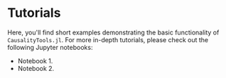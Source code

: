 # Tutorials
Here, you'll find short examples demonstrating the basic functionality of `CausalityTools.jl`. For more in-depth tutorials, please check out the following Jupyter notebooks:

- Notebook 1.
- Notebook 2.
